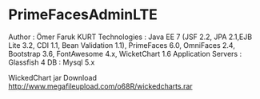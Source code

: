 # PrimeFacesAdminLTE

Author : Ömer Faruk KURT
Technologies : Java EE 7 (JSF 2.2, JPA 2.1,EJB Lite 3.2, CDI 1.1, Bean Validation 1.1), PrimeFaces 6.0, OmniFaces 2.4, Bootstrap 3.6, FontAwesome 4.x, WicketChart 1.6
Application Servers : Glassfish 4
DB : Mysql 5.x

WickedChart jar Download
http://www.megafileupload.com/o68R/wickedcharts.rar



